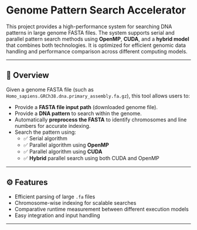 
# Genome Pattern Search Accelerator

This project provides a high-performance system for searching DNA patterns in large genome FASTA files. The system supports serial and parallel pattern search methods using **OpenMP**, **CUDA**, and a **hybrid model** that combines both technologies. It is optimized for efficient genomic data handling and performance comparison across different computing models.

---

## 🧬 Overview

Given a genome FASTA file (such as `Homo_sapiens.GRCh38.dna.primary_assembly.fa.gz`), this tool allows users to:

- Provide a **FASTA file input path** (downloaded genome file).
- Provide a **DNA pattern** to search within the genome.
- Automatically **preprocess the FASTA** to identify chromosomes and line numbers for accurate indexing.
- Search the pattern using:
  - ✅ Serial algorithm
  - ✅ Parallel algorithm using **OpenMP**
  - ✅ Parallel algorithm using **CUDA**
  - ✅ **Hybrid** parallel search using both CUDA and OpenMP

---

## ⚙️ Features

- Efficient parsing of large `.fa` files
- Chromosome-wise indexing for scalable searches
- Comparative runtime measurement between different execution models
- Easy integration and input handling

---


